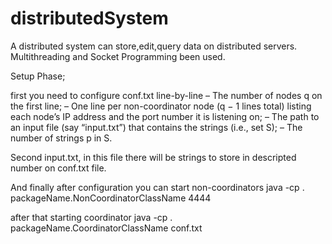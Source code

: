 # distributedSystem
A distributed system can store,edit,query data on distributed servers. Multithreading and Socket Programming been used.

Setup Phase;

first you need to configure conf.txt
line-by-line
– The number of nodes q on the first line;
– One line per non-coordinator node (q − 1 lines total) listing each node’s IP address and the
  port number it is listening on;
– The path to an input file (say “input.txt”) that contains the strings (i.e., set S);
– The number of strings p in S.

Second input.txt, in this file there will be strings to store in descripted number on conf.txt file.

And finally after configuration you can start non-coordinators
java -cp . packageName.NonCoordinatorClassName 4444

after that starting coordinator
java -cp . packageName.CoordinatorClassName conf.txt
